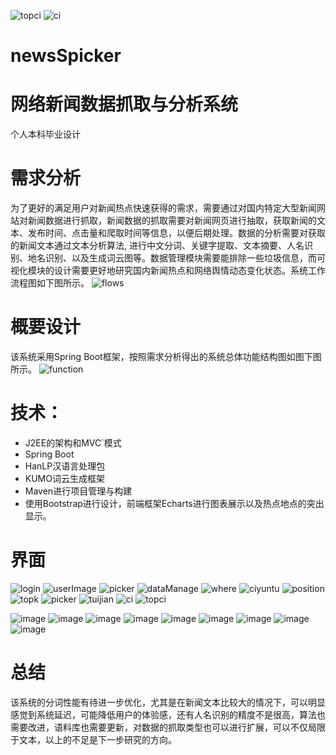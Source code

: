 ![topci](https://user-images.githubusercontent.com/52912000/112753554-7ad84a80-900a-11eb-9f0d-e2c7170c3b9e.png)
![ci](https://user-images.githubusercontent.com/52912000/112753560-7dd33b00-900a-11eb-8d42-27e27969dd3d.png)
# newsSpicker
 # 网络新闻数据抓取与分析系统
 个人本科毕业设计
 # 需求分析

为了更好的满足用户对新闻热点快速获得的需求，需要通过对国内特定大型新闻网站对新闻数据进行抓取，新闻数据的抓取需要对新闻网页进行抽取，获取新闻的文本、发布时间、点击量和爬取时间等信息，以便后期处理。数据的分析需要对获取的新闻文本通过文本分析算法, 进行中文分词、关键字提取、文本摘要、人名识别、地名识别、以及生成词云图等。数据管理模块需要能排除一些垃圾信息，而可视化模块的设计需要更好地研究国内新闻热点和网络舆情动态变化状态。系统工作流程图如下图所示。
![flows](https://user-images.githubusercontent.com/52912000/112753234-562fa300-9009-11eb-84a2-65128d85eaa4.png)


# 概要设计
该系统采用Spring Boot框架，按照需求分析得出的系统总体功能结构图如图下图所示。
![function](https://user-images.githubusercontent.com/52912000/112753243-60ea3800-9009-11eb-8cd2-02e56c6bc705.png)

# 技术：

- J2EE的架构和MVC`模式
- Spring Boot
- HanLP汉语言处理包
- KUMO词云生成框架
- Maven进行项目管理与构建
- 使用Bootstrap进行设计，前端框架Echarts进行图表展示以及热点地点的突出显示。


# 界面







![login](https://user-images.githubusercontent.com/52912000/112753309-adce0e80-9009-11eb-9ff7-109d3f60d07e.png)
![userImage](https://user-images.githubusercontent.com/52912000/112753321-b7f00d00-9009-11eb-8c86-d36fd9463fe7.png)
![picker](https://user-images.githubusercontent.com/52912000/112753324-be7e8480-9009-11eb-82a6-f11e8777f28f.png)
![dataManage](https://user-images.githubusercontent.com/52912000/112753334-c4746580-9009-11eb-8538-7ca85f529ecf.png)
![where](https://user-images.githubusercontent.com/52912000/112753340-c8a08300-9009-11eb-8918-79da6137eae0.png)
![ciyuntu](https://user-images.githubusercontent.com/52912000/112753342-ca6a4680-9009-11eb-9ef7-6310959da9ef.png)
![position](https://user-images.githubusercontent.com/52912000/112753345-cf2efa80-9009-11eb-96bf-8066e285ab87.png)
![topk](https://user-images.githubusercontent.com/52912000/112753347-d0f8be00-9009-11eb-8c2f-8cc1c1b49395.png)
![picker](https://user-images.githubusercontent.com/52912000/112753353-d5bd7200-9009-11eb-826b-c296a7afedba.png)
![tuijian](https://user-images.githubusercontent.com/52912000/112753355-d81fcc00-9009-11eb-9973-953cc729b582.png)
![ci](https://user-images.githubusercontent.com/52912000/112753572-8e83b100-900a-11eb-8cab-a97e1e71151f.png)
![topci](https://user-images.githubusercontent.com/52912000/112753575-95122880-900a-11eb-822d-b36731f8ed25.png)

![image](https://github.com/justDoForever/newsSpicker/edit/master/image/login.png)
![image](https://github.com/justDoForever/newsSpicker/edit/master/image/userImage.png)
![image](https://github.com/justDoForever/newsSpicker/edit/master/image/dataManage.png)
![image](https://github.com/justDoForever/newsSpicker/edit/master/image/picker.png)
![image](https://github.com/justDoForever/newsSpicker/edit/master/image/topk.png)
![image](https://github.com/justDoForever/newsSpicker/edit/master/image/ciyuntu.png)
![image](https://github.com/justDoForever/newsSpicker/edit/master/image/where.png)
![image](https://github.com/justDoForever/newsSpicker/edit/master/image/position.png)
![image](https://github.com/justDoForever/newsSpicker/edit/master/image/tuijian.png)



# 总结
该系统的分词性能有待进一步优化，尤其是在新闻文本比较大的情况下，可以明显感觉到系统延迟，可能降低用户的体验感，还有人名识别的精度不是很高，算法也需要改进，语料库也需要更新，对数据的抓取类型也可以进行扩展，可以不仅局限于文本，以上的不足是下一步研究的方向。
